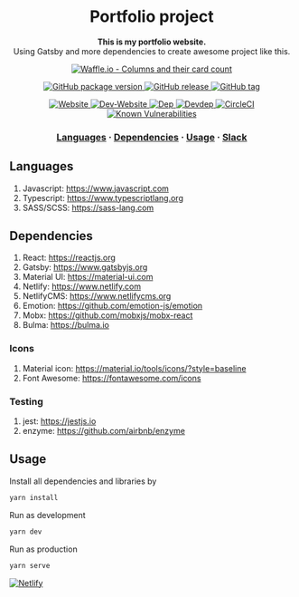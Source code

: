 <h1 align="center">
  Portfolio project
</h1>

<p align="center">
  <strong>This is my portfolio website.</strong><br>
  Using Gatsby and more dependencies to create awesome project like this.
</p>

<p align="center">
  <a href="https://waffle.io/kamontat/Portfolio">
    <img src="https://badge.waffle.io/kamontat/Portfolio.svg?columns=all&style=flat-square" alt="Waffle.io - Columns and their card count" />
  </a>
</p>

<p align="center">
  <a href="https://github.com/kamontat/Portfolio">
    <img src="https://img.shields.io/github/package-json/v/kamontat/Portfolio.svg?style=flat-square" alt="GitHub package version" />
  </a>

  <a href="https://github.com/kamontat/Portfolio/releases">
    <img src="https://img.shields.io/github/release/kamontat/Portfolio.svg?style=flat-square" alt="GitHub release" />
  </a>

  <a href="https://github.com/kamontat/Portfolio/tags">
    <img src="https://img.shields.io/github/tag/kamontat/Portfolio.svg?style=flat-square" alt="GitHub tag" />
  </a>
</p>

<p align="center">
  <a href="https://kamontat.space">
    <img src="https://img.shields.io/website-up-down-green-red/https/kamontat.space.svg?label=K.Space&style=flat-square" alt="Website" />
  </a>

  <a href="https://dev.kamontat.space">
    <img src="https://img.shields.io/website-up-down-green-red/https/dev.kamontat.space.svg?label=dev.K.Space&style=flat-square" alt="Dev-Website" />
  </a>

  <a href="https://david-dm.org/kamontat/Portfolio">
    <img src="https://img.shields.io/david/kamontat/Portfolio.svg?style=flat-square" alt="Dep" />
  </a>

  <a href="https://david-dm.org/kamontat/Portfolio?type=dev">
    <img src="https://img.shields.io/david/dev/kamontat/Portfolio.svg?style=flat-square" alt="Devdep" />
  </a>

  <a href="https://circleci.com/gh/kamontat/Portfolio">
    <img src="https://img.shields.io/circleci/project/github/kamontat/Portfolio.svg?style=flat-square" alt="CircleCI" />
  </a>

  <a href="https://snyk.io/test/github/kamontat/Portfolio">
    <img src="https://snyk.io/test/github/kamontat/Portfolio/badge.svg?style=flat-square" alt="Known Vulnerabilities" />
  </a>
</p>

<h3 align="center">
  <a href="#languages">Languages</a>
  <span> · </span>
  <a href="#dependencies">Dependencies</a>
  <span> · </span>
  <a href="#usage">Usage</a>
  <span> · </span>
  <a href="https://kcntxwebport.slack.com">Slack</a>
</h3>

## Languages

1. Javascript: https://www.javascript.com
2. Typescript: https://www.typescriptlang.org
3. SASS/SCSS: https://sass-lang.com

## Dependencies

1. React: https://reactjs.org
2. Gatsby: https://www.gatsbyjs.org
3. Material UI: https://material-ui.com
4. Netlify: https://www.netlify.com
5. NetlifyCMS: https://www.netlifycms.org
6. Emotion: https://github.com/emotion-js/emotion
7. Mobx: https://github.com/mobxjs/mobx-react
8. Bulma: https://bulma.io

### Icons

1. Material icon: https://material.io/tools/icons/?style=baseline
2. Font Awesome: https://fontawesome.com/icons

### Testing

1. jest: https://jestjs.io
2. enzyme: https://github.com/airbnb/enzyme

## Usage

Install all dependencies and libraries by

```sh
yarn install
```

Run as development

```sh
yarn dev
```

Run as production

```sh
yarn serve
```

[![Netlify](https://www.netlify.com/img/global/badges/netlify-color-bg.svg)](https://www.kamontat.space)
